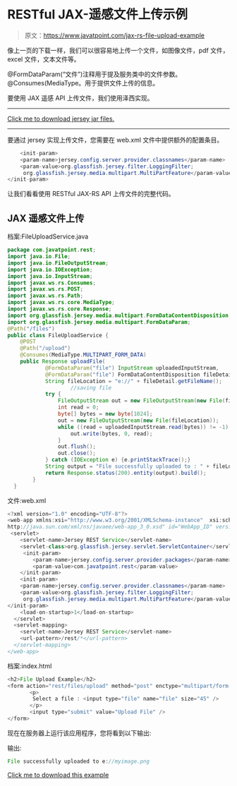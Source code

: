 # RESTful JAX-遥感文件上传示例

> 原文：<https://www.javatpoint.com/jax-rs-file-upload-example>

像上一页的下载一样，我们可以很容易地上传一个文件，如图像文件，pdf 文件，excel 文件，文本文件等。

@FormDataParam(“文件”)注释用于提及服务类中的文件参数。@Consumes(MediaType。用于提供文件上传的信息。

要使用 JAX 遥感 API 上传文件，我们使用泽西实现。

* * *

[Click me to download jersey jar files.](https://static.javatpoint.com/webservicepages/download/jerseyjars.zip)

* * *

要通过 jersey 实现上传文件，您需要在 web.xml 文件中提供额外的配置条目。

```java
    <init-param>
    <param-name>jersey.config.server.provider.classnames</param-name>
    <param-value>org.glassfish.jersey.filter.LoggingFilter;
     org.glassfish.jersey.media.multipart.MultiPartFeature</param-value>
</init-param>

```

让我们看看使用 RESTful JAX-RS API 上传文件的完整代码。

## JAX 遥感文件上传

档案:FileUploadService.java

```java
package com.javatpoint.rest;
import java.io.File;
import java.io.FileOutputStream;
import java.io.IOException;
import java.io.InputStream;
import javax.ws.rs.Consumes;
import javax.ws.rs.POST;
import javax.ws.rs.Path;
import javax.ws.rs.core.MediaType;
import javax.ws.rs.core.Response;
import org.glassfish.jersey.media.multipart.FormDataContentDisposition;
import org.glassfish.jersey.media.multipart.FormDataParam;
@Path("/files")
public class FileUploadService {
 	@POST
	@Path("/upload")
	@Consumes(MediaType.MULTIPART_FORM_DATA)
 	public Response uploadFile(
 			@FormDataParam("file") InputStream uploadedInputStream,
 			@FormDataParam("file") FormDataContentDisposition fileDetail) {
  			String fileLocation = "e://" + fileDetail.getFileName();
 	                //saving file
 			try {
 				FileOutputStream out = new FileOutputStream(new File(fileLocation));
 				int read = 0;
 				byte[] bytes = new byte[1024];
 				out = new FileOutputStream(new File(fileLocation));
 				while ((read = uploadedInputStream.read(bytes)) != -1) {
 					out.write(bytes, 0, read);
 				}
 				out.flush();
 				out.close();
 			} catch (IOException e) {e.printStackTrace();}
 			String output = "File successfully uploaded to : " + fileLocation;
  			return Response.status(200).entity(output).build();
  		}
  }

```

文件:web.xml

```java
<?xml version="1.0" encoding="UTF-8"?>
<web-app xmlns:xsi="http://www.w3.org/2001/XMLSchema-instance"  xsi:schemaLocation="http://java.sun.com/xml/ns/javaee 
http://java.sun.com/xml/ns/javaee/web-app_3_0.xsd" id="WebApp_ID" version="3.0">
 <servlet>
    <servlet-name>Jersey REST Service</servlet-name>
    <servlet-class>org.glassfish.jersey.servlet.ServletContainer</servlet-class>
     <init-param>
        <param-name>jersey.config.server.provider.packages</param-name>
        <param-value>com.javatpoint.rest</param-value>
    </init-param>
    <init-param>
    <param-name>jersey.config.server.provider.classnames</param-name>
    <param-value>org.glassfish.jersey.filter.LoggingFilter;
     org.glassfish.jersey.media.multipart.MultiPartFeature</param-value>
</init-param>
    <load-on-startup>1</load-on-startup>
  </servlet>
  <servlet-mapping>
    <servlet-name>Jersey REST Service</servlet-name>
    <url-pattern>/rest/*</url-pattern>
  </servlet-mapping>
</web-app> 

```

档案:index.html

```java
<h2>File Upload Example</h2>
<form action="rest/files/upload" method="post" enctype="multipart/form-data">
	   <p>
		Select a file : <input type="file" name="file" size="45" />
	   </p>
	   <input type="submit" value="Upload File" />
</form>

```

现在在服务器上运行该应用程序，您将看到以下输出:

输出:

```java
File successfully uploaded to e://myimage.png

```

[Click me to download this example](https://static.javatpoint.com/webservicepages/download/restfuljerseyfileupload.zip)